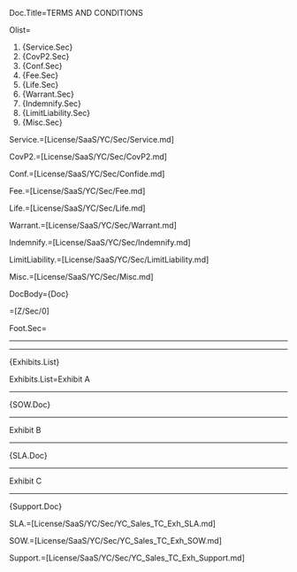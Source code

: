 Doc.Title=TERMS AND CONDITIONS 

Olist=<ol><li>{Service.Sec}<li>{CovP2.Sec}<li>{Conf.Sec}<li>{Fee.Sec}<li>{Life.Sec}<li>{Warrant.Sec}<li>{Indemnify.Sec}<li>{LimitLiability.Sec}<li>{Misc.Sec}</ol>

Service.=[License/SaaS/YC/Sec/Service.md]

CovP2.=[License/SaaS/YC/Sec/CovP2.md]

Conf.=[License/SaaS/YC/Sec/Confide.md]

Fee.=[License/SaaS/YC/Sec/Fee.md]

Life.=[License/SaaS/YC/Sec/Life.md]

Warrant.=[License/SaaS/YC/Sec/Warrant.md]

Indemnify.=[License/SaaS/YC/Sec/Indemnify.md]

LimitLiability.=[License/SaaS/YC/Sec/LimitLiability.md]

Misc.=[License/SaaS/YC/Sec/Misc.md]

DocBody={Doc}

=[Z/Sec/0] 

Foot.Sec=<hr><hr>{Exhibits.List}

Exhibits.List=Exhibit A<hr>{SOW.Doc}<hr>Exhibit B<hr>{SLA.Doc}<hr>Exhibit C<hr>{Support.Doc}

SLA.=[License/SaaS/YC/Sec/YC_Sales_TC_Exh_SLA.md]

SOW.=[License/SaaS/YC/Sec/YC_Sales_TC_Exh_SOW.md]

Support.=[License/SaaS/YC/Sec/YC_Sales_TC_Exh_Support.md]